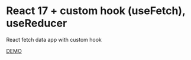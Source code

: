 # React 17 + custom hook (useFetch), useReducer

React fetch data app with custom hook

[DEMO](https://react-custom-hook.vercel.app)
